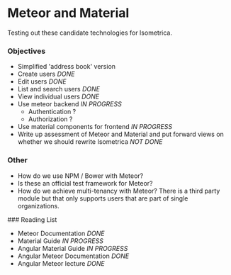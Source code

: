 # Meteor and Material

Testing out these candidate technologies for Isometrica.

### Objectives

- Simplified 'address book' version
- Create users _DONE_
- Edit users _DONE_
- List and search users _DONE_
- View individual users _DONE_
- Use meteor backend _IN PROGRESS_
    - Authentication ?
    - Authorization ?
- Use material components for frontend _IN PROGRESS_
- Write up assessment of Meteor and Material and put forward views on whether we should rewrite Isometrica _NOT DONE_

### Other

- How do we use NPM / Bower with Meteor?
- Is these an official test framework for Meteor?
- How do we achieve multi-tenancy with Meteor? There is a third party module but that only supports users that are part of single organizations.


### Reading List

- Meteor Documentation _DONE_
- Material Guide _IN PROGRESS_
- Angular Material Guide _IN PROGRESS_
- Angular Meteor Documentation _DONE_
- Angular Meteor lecture _DONE_
